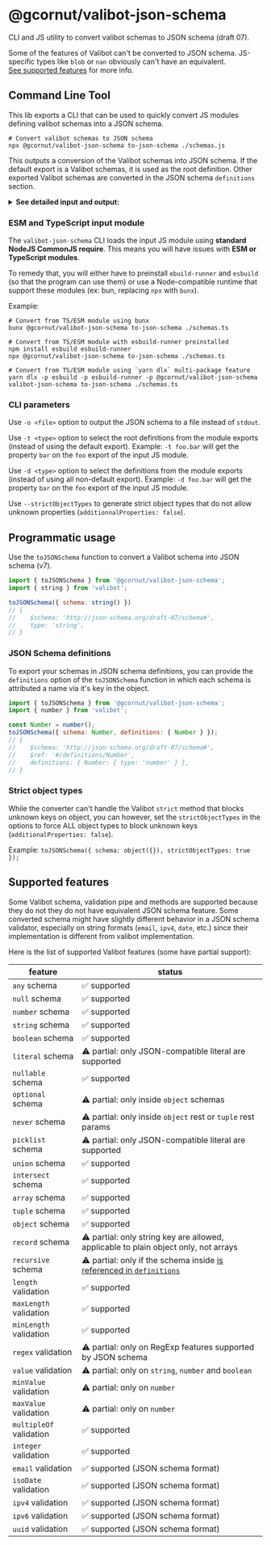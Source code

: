 # @gcornut/valibot-json-schema

CLI and JS utility to convert valibot schemas to JSON schema (draft 07).

Some of the features of Valibot can't be converted to JSON schema. JS-specific types like `blob` or `nan` obviously
can't have an equivalent.  
[See supported features](#supported-features) for more info.

## Command Line Tool

This lib exports a CLI that can be used to quickly convert JS modules defining valibot schemas into a JSON schema.

```shell
# Convert valibot schemas to JSON schema
npx @gcornut/valibot-json-schema to-json-schema ./schemas.js
```

This outputs a conversion of the Valibot schemas into JSON schema. If the default export is a Valibot schemas, it is
used as
the root definition. Other exported Valibot schemas are converted in the JSON schema <code>definitions</code> section.

<details><summary><b>See detailed input and output:</b></summary>

_Input file `./schemas.js`_:

```js
import * as v from 'valibot';

export const AString = v.string();
const AnObject = v.object({ aString: AString });
export default AnObject;
```

_Output conversion_:

```json
{
  "$schema": "http://json-schema.org/draft-07/schema#",
  "definitions": {
    "AString": {
      "type": "string"
    }
  },
  "properties": {
    "aString": {
      "$ref": "#/definitions/AString"
    }
  },
  "required": [
    "aString"
  ],
  "type": "object"
}
```

`AnObject` is the default export in the source module, so it is converted as the root definition. `AString` is exported
separately, so it is exported to the `definitions` section.

</details>

### ESM and TypeScript input module

The `valibot-json-schema` CLI loads the input JS module using **standard NodeJS CommonJS require**. This means you will
have issues with **ESM or TypeScript modules**.

To remedy that, you will either have to preinstall `ebuild-runner` and `esbuild` (so that the program can use them) or
use a Node-compatible runtime that support these modules (ex: bun, replacing `npx` with `bunx`).

Example:

```shell
# Convert from TS/ESM module using bunx
bunx @gcornut/valibot-json-schema to-json-schema ./schemas.ts

# Convert from TS/ESM module with esbuild-runner preinstalled
npm install esbuild esbuild-runner
npx @gcornut/valibot-json-schema to-json-schema ./schemas.ts

# Convert from TS/ESM module using `yarn dlx` multi-package feature 
yarn dlx -p esbuild -p esbuild-runner -p @gcornut/valibot-json-schema valibot-json-schema to-json-schema ./schemas.ts
```

### CLI parameters

Use `-o <file>` option to output the JSON schema to a file instead of `stdout`.

Use `-t <type>` option to select the root definitions from the module exports (instead of using the default export).
Example: `-t foo.bar` will get the property `bar` on the `foo` export of the input JS module.

Use `-d <type>` option to select the definitions from the module exports (instead of using all non-default export).
Example: `-d foo.bar` will get the property `bar` on the `foo` export of the input JS module.

Use `--strictObjectTypes` to generate strict object types that do not allow unknown
properties (`additionnalProperties: false`).

## Programmatic usage

Use the `toJSONSchema` function to convert a Valibot schema into JSON schema (v7).

```js
import { toJSONSchema } from '@gcornut/valibot-json-schema';
import { string } from 'valibot';

toJSONSchema({ schema: string() })
// {
//    $schema: 'http://json-schema.org/draft-07/schema#',
//    type: 'string',
// }
```

### JSON Schema definitions

To export your schemas in JSON schema definitions, you can provide the `definitions` option of the `toJSONSchema`
function in which each schema is attributed a name via it's key in the object.

```js
import { toJSONSchema } from '@gcornut/valibot-json-schema';
import { number } from 'valibot';

const Number = number();
toJSONSchema({ schema: Number, definitions: { Number } });
// {
//    $schema: 'http://json-schema.org/draft-07/schema#',
//    $ref: '#/definitions/Number',
//    definitions: { Number: { type: 'number' } },
// }
```

### Strict object types

While the converter can't handle the Valibot `strict` method that blocks unknown keys on object, you can however, set
the `strictObjectTypes` in the options to force ALL object types to block unknown keys (`additionalProperties: false`).

Example: `toJSONSchema({ schema: object({}), strictObjectTypes: true });`

## Supported features

Some Valibot schema, validation pipe and methods are supported because they do not they do not have equivalent JSON
schema feature.
Some converted schema might have slightly different behavior in a JSON schema validator, especially on string
formats (`email`, `ipv4`, `date`, etc.) since their implementation is different from valibot implementation.

Here is the list of supported Valibot features (some have partial support):

| feature                 | status                                                                                           |
|-------------------------|--------------------------------------------------------------------------------------------------|
| `any` schema            | ✅ supported                                                                                      |
| `null` schema           | ✅ supported                                                                                      |
| `number` schema         | ✅ supported                                                                                      |
| `string` schema         | ✅ supported                                                                                      |
| `boolean` schema        | ✅ supported                                                                                      |
| `literal` schema        | ⚠️ partial: only JSON-compatible literal are supported                                           |
| `nullable` schema       | ✅ supported                                                                                      |
| `optional` schema       | ⚠️ partial: only inside `object` schemas                                                         |
| `never` schema          | ⚠️ partial: only inside `object` rest or `tuple` rest params                                     |
| `picklist` schema       | ⚠️ partial: only JSON-compatible literal are supported                                           |
| `union` schema          | ✅ supported                                                                                      |
| `intersect` schema      | ✅ supported                                                                                      |
| `array` schema          | ✅ supported                                                                                      |
| `tuple` schema          | ✅ supported                                                                                      |
| `object` schema         | ✅ supported                                                                                      |
| `record` schema         | ⚠️ partial: only string key are allowed, applicable to plain object only, not arrays             |
| `recursive` schema      | ⚠️ partial: only if the schema inside [is referenced in `definitions`](#json-schema-definitions) |
| `length` validation     | ✅ supported                                                                                      |
| `maxLength` validation  | ✅ supported                                                                                      |
| `minLength` validation  | ✅ supported                                                                                      |
| `regex` validation      | ⚠️ partial: only on RegExp features supported by JSON schema                                     |
| `value` validation      | ⚠️ partial: only on `string`, `number` and `boolean`                                             |
| `minValue` validation   | ⚠️ partial: only on `number`                                                                     |
| `maxValue` validation   | ⚠️ partial: only on `number`                                                                     |
| `multipleOf` validation | ✅ supported                                                                                      |
| `integer` validation    | ✅ supported                                                                                      |
| `email` validation      | ✅ supported (JSON schema format)                                                                 |
| `isoDate` validation    | ✅ supported (JSON schema format)                                                                 |
| `ipv4` validation       | ✅ supported (JSON schema format)                                                                 |
| `ipv6` validation       | ✅ supported (JSON schema format)                                                                 |
| `uuid` validation       | ✅ supported (JSON schema format)                                                                 |
